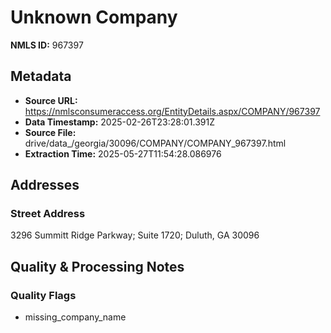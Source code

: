 # Unknown Company

**NMLS ID:** 967397

## Metadata
- **Source URL:** https://nmlsconsumeraccess.org/EntityDetails.aspx/COMPANY/967397
- **Data Timestamp:** 2025-02-26T23:28:01.391Z
- **Source File:** drive/data_/georgia/30096/COMPANY/COMPANY_967397.html
- **Extraction Time:** 2025-05-27T11:54:28.086976

## Addresses
### Street Address
3296 Summitt Ridge Parkway; Suite 1720; Duluth, GA 30096

## Quality & Processing Notes
### Quality Flags
- missing_company_name
